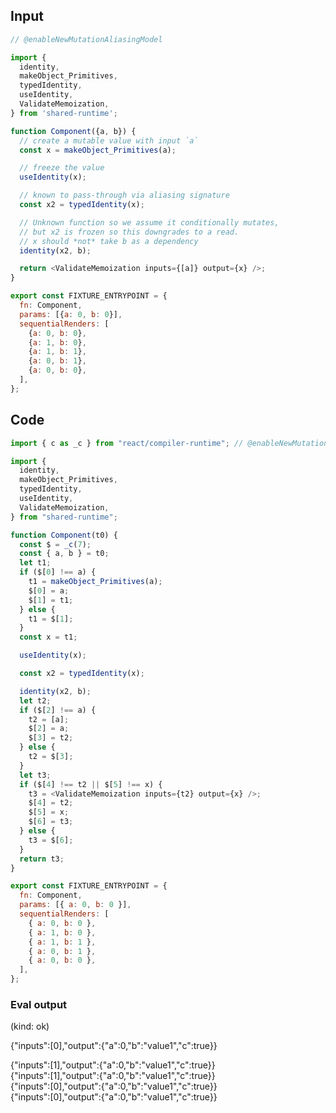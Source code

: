 
## Input

```javascript
// @enableNewMutationAliasingModel

import {
  identity,
  makeObject_Primitives,
  typedIdentity,
  useIdentity,
  ValidateMemoization,
} from 'shared-runtime';

function Component({a, b}) {
  // create a mutable value with input `a`
  const x = makeObject_Primitives(a);

  // freeze the value
  useIdentity(x);

  // known to pass-through via aliasing signature
  const x2 = typedIdentity(x);

  // Unknown function so we assume it conditionally mutates,
  // but x2 is frozen so this downgrades to a read.
  // x should *not* take b as a dependency
  identity(x2, b);

  return <ValidateMemoization inputs={[a]} output={x} />;
}

export const FIXTURE_ENTRYPOINT = {
  fn: Component,
  params: [{a: 0, b: 0}],
  sequentialRenders: [
    {a: 0, b: 0},
    {a: 1, b: 0},
    {a: 1, b: 1},
    {a: 0, b: 1},
    {a: 0, b: 0},
  ],
};

```

## Code

```javascript
import { c as _c } from "react/compiler-runtime"; // @enableNewMutationAliasingModel

import {
  identity,
  makeObject_Primitives,
  typedIdentity,
  useIdentity,
  ValidateMemoization,
} from "shared-runtime";

function Component(t0) {
  const $ = _c(7);
  const { a, b } = t0;
  let t1;
  if ($[0] !== a) {
    t1 = makeObject_Primitives(a);
    $[0] = a;
    $[1] = t1;
  } else {
    t1 = $[1];
  }
  const x = t1;

  useIdentity(x);

  const x2 = typedIdentity(x);

  identity(x2, b);
  let t2;
  if ($[2] !== a) {
    t2 = [a];
    $[2] = a;
    $[3] = t2;
  } else {
    t2 = $[3];
  }
  let t3;
  if ($[4] !== t2 || $[5] !== x) {
    t3 = <ValidateMemoization inputs={t2} output={x} />;
    $[4] = t2;
    $[5] = x;
    $[6] = t3;
  } else {
    t3 = $[6];
  }
  return t3;
}

export const FIXTURE_ENTRYPOINT = {
  fn: Component,
  params: [{ a: 0, b: 0 }],
  sequentialRenders: [
    { a: 0, b: 0 },
    { a: 1, b: 0 },
    { a: 1, b: 1 },
    { a: 0, b: 1 },
    { a: 0, b: 0 },
  ],
};

```
      
### Eval output
(kind: ok) <div>{"inputs":[0],"output":{"a":0,"b":"value1","c":true}}</div>
<div>{"inputs":[1],"output":{"a":0,"b":"value1","c":true}}</div>
<div>{"inputs":[1],"output":{"a":0,"b":"value1","c":true}}</div>
<div>{"inputs":[0],"output":{"a":0,"b":"value1","c":true}}</div>
<div>{"inputs":[0],"output":{"a":0,"b":"value1","c":true}}</div>